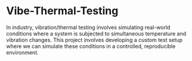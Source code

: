# Vibe-Thermal-Testing
In industry, vibration/thermal testing involves simulating real-world conditions where a system is subjected to simultaneous temperature and vibration changes. This project involves developing a custom test setup where we can simulate these conditions in a controlled, reproducible environment. 
